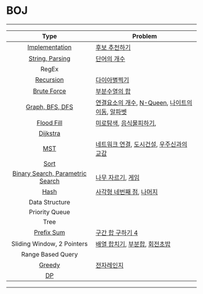 # BOJ
-------------------------
|Type|Problem|
|:---:|--------|
|[Implementation](https://github.com/Jin959/BOJ-cpp/tree/master/Implementation)| [후보 추천하기](https://www.acmicpc.net/problem/1713) |
|[String, Parsing](https://github.com/Jin959/BOJ-cpp/tree/master/Parsing)|[단어의 개수](https://www.acmicpc.net/problem/1152) |
|RegEx| |
|[Recursion](https://github.com/Jin959/BOJ-cpp/tree/master/Recursion)|[다이아별찍기](https://www.acmicpc.net/problem/2444) |
|[Brute Force](https://github.com/Jin959/BOJ-cpp/tree/master/Recursion)| [부분수열의 합](https://www.acmicpc.net/problem/1182) |
|[Graph, BFS, DFS](https://github.com/Jin959/BOJ-cpp/tree/master/Graph)| [연결요소의 개수](https://www.acmicpc.net/problem/11724), [N-Queen](https://www.acmicpc.net/problem/9663), [나이트의 이동](https://www.acmicpc.net/problem/7562), [알파벳](https://www.acmicpc.net/problem/1987) |
|[Flood Fill](https://github.com/Jin959/BOJ-cpp/tree/master/FloodFill)| [미로탐색](https://www.acmicpc.net/problem/2178), [음식물피하기](https://www.acmicpc.net/problem/1743), |
|[Dijkstra]()| |
|[MST](https://github.com/Jin959/BOJ-cpp/tree/master/MST)| [네트워크 연결](https://www.acmicpc.net/problem/1922), [도시건설](https://www.acmicpc.net/problem/21924), [우주신과의 교감](https://www.acmicpc.net/problem/1774)|
|[Sort]()| |
|[Binary Search, Parametric Search](https://github.com/Jin959/BOJ-cpp/tree/master/BinarySearch)|[나무 자르기](https://www.acmicpc.net/problem/2805), [게임](https://www.acmicpc.net/problem/1072) |
|[Hash](https://github.com/Jin959/BOJ-cpp/tree/master/Hash)|[사각형 네번째 점](https://www.acmicpc.net/problem/3009), [나머지](https://www.acmicpc.net/problem/3052)|
|Data Structure| |
|Priority Queue| |
|Tree| |
|[Prefix Sum](https://github.com/Jin959/BOJ-cpp/tree/master/PrefixSum)|[구간 합 구하기 4](https://www.acmicpc.net/problem/11659) |
|Sliding Window, 2 Pointers|[배열 합치기](https://www.acmicpc.net/problem/11728), [부분합](https://www.acmicpc.net/problem/1806), [회전초밥](https://www.acmicpc.net/problem/2531)|
|Range Based Query| |
|[Greedy](https://github.com/Jin959/BOJ-cpp/tree/master/Greedy)| [전자레인지](https://www.acmicpc.net/problem/10162)|
|[DP](https://github.com/Jin959/BOJ-cpp/tree/master/DP)| |

-------------------------